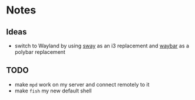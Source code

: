 # Notes

## Ideas

- switch to Wayland by using [sway](https://github.com/swaywm/sway) as an i3 replacement and [waybar](https://github.com/Alexays/Waybar) as a polybar replacement

## TODO

- make `mpd` work on my server and connect remotely to it
- make `fish` my new default shell
